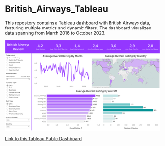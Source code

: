 # British_Airways_Tableau
This repository contains a Tableau dashboard with British Airways data, featuring multiple metrics and dynamic filters. The dashboard visualizes data spanning from March 2016 to October 2023.

![Alt text](dashboard_picture.png)

[Link to this Tableau Public Dashboard](https://public.tableau.com/views/BritishAirways_17159819012860/Dashboard1?:language=en-GB&publish=yes&:sid=&:display_count=n&:origin=viz_share_link)
